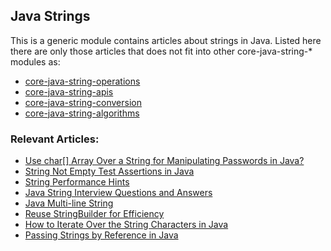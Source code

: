 ## Java Strings

This is a generic module contains articles about strings in Java.
Listed here there are only those articles that does not fit into other core-java-string-* modules as:
- [core-java-string-operations](../core-java-string-operations)
- [core-java-string-apis](../core-java-string-apis)
- [core-java-string-conversion](../core-java-string-conversions)
- [core-java-string-algorithms](../core-java-string-algorithms)

### Relevant Articles:
- [Use char[] Array Over a String for Manipulating Passwords in Java?](https://www.baeldung.com/java-storing-passwords)
- [String Not Empty Test Assertions in Java](https://www.baeldung.com/java-assert-string-not-empty)
- [String Performance Hints](https://www.baeldung.com/java-string-performance)
- [Java String Interview Questions and Answers](https://www.baeldung.com/java-string-interview-questions)
- [Java Multi-line String](https://www.baeldung.com/java-multiline-string)
- [Reuse StringBuilder for Efficiency](https://www.baeldung.com/java-reuse-stringbuilder-for-efficiency)
- [How to Iterate Over the String Characters in Java](https://www.baeldung.com/java-iterate-string-characters)
- [Passing Strings by Reference in Java](https://www.baeldung.com/java-method-pass-string-reference)
